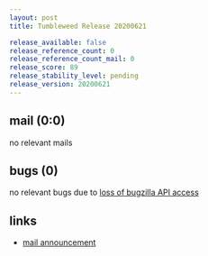 ```yaml
---
layout: post
title: Tumbleweed Release 20200621

release_available: false
release_reference_count: 0
release_reference_count_mail: 0
release_score: 89
release_stability_level: pending
release_version: 20200621
---
```


## mail (0:0)

no relevant mails

## bugs (0)

<!--more-->

no relevant bugs due to [loss of bugzilla API access](https://bugzilla.opensuse.org/show_bug.cgi?id=1157722)



## links

- [mail announcement](https://lists.opensuse.org/opensuse-factory/2020-06/msg00266.html)
